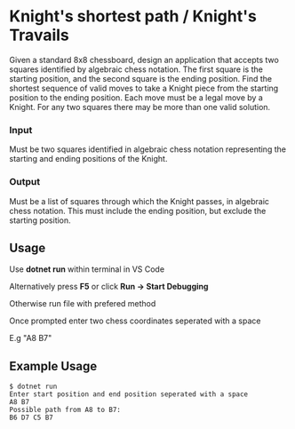 # Knight's shortest path / Knight's Travails

Given a standard 8x8 chessboard, design an application that accepts two squares identified by algebraic chess notation. The first square is the starting position, and the second
square is the ending position. Find the shortest sequence of valid moves
to take a Knight piece from the starting position to the ending position. Each move must be a legal move by a Knight. For any two squares there may be more than one valid solution.

### Input

Must be two squares identified in algebraic chess notation representing the starting and ending positions of the Knight.

### Output

Must be a list of squares through which the Knight passes, in algebraic chess notation. This must include the ending position, but exclude the starting position.

## Usage

Use **dotnet run** within terminal in VS Code

Alternatively press **F5** or click **Run -> Start Debugging**

Otherwise run file with prefered method

Once prompted enter two chess coordinates seperated with a space

E.g "A8 B7"

## Example Usage

```
$ dotnet run
Enter start position and end position seperated with a space
A8 B7
Possible path from A8 to B7:
B6 D7 C5 B7
```